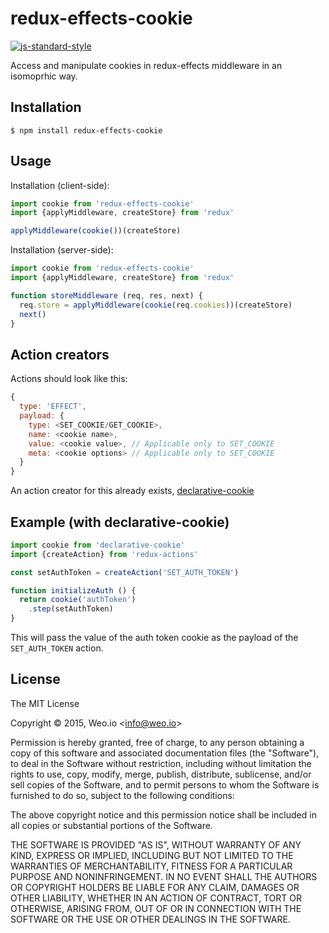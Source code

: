 
# redux-effects-cookie

[![js-standard-style](https://img.shields.io/badge/code%20style-standard-brightgreen.svg?style=flat)](https://github.com/feross/standard)

Access and manipulate cookies in redux-effects middleware in an isomoprhic way.

## Installation

    $ npm install redux-effects-cookie

## Usage

Installation (client-side):

```javascript
import cookie from 'redux-effects-cookie'
import {applyMiddleware, createStore} from 'redux'

applyMiddleware(cookie())(createStore)
```

Installation (server-side):

```javascript
import cookie from 'redux-effects-cookie'
import {applyMiddleware, createStore} from 'redux'

function storeMiddleware (req, res, next) {
  req.store = applyMiddleware(cookie(req.cookies))(createStore)
  next()
}
```

## Action creators

Actions should look like this:

```javascript
{
  type: 'EFFECT',
  payload: {
    type: <SET_COOKIE/GET_COOKIE>,
    name: <cookie name>,
    value: <cookie value>, // Applicable only to SET_COOKIE
    meta: <cookie options> // Applicable only to SET_COOKIE
  }
}
```

An action creator for this already exists, [declarative-cookie](https://github.com/redux-effects/declarative-cookie)

## Example (with declarative-cookie)

```javascript
import cookie from 'declarative-cookie'
import {createAction} from 'redux-actions'

const setAuthToken = createAction('SET_AUTH_TOKEN')

function initializeAuth () {
  return cookie('authToken')
    .step(setAuthToken)
}
```

This will pass the value of the auth token cookie as the payload of the `SET_AUTH_TOKEN` action.


## License

The MIT License

Copyright &copy; 2015, Weo.io &lt;info@weo.io&gt;

Permission is hereby granted, free of charge, to any person obtaining a copy of this software and associated documentation files (the "Software"), to deal in the Software without restriction, including without limitation the rights to use, copy, modify, merge, publish, distribute, sublicense, and/or sell copies of the Software, and to permit persons to whom the Software is furnished to do so, subject to the following conditions:

The above copyright notice and this permission notice shall be included in all copies or substantial portions of the Software.

THE SOFTWARE IS PROVIDED "AS IS", WITHOUT WARRANTY OF ANY KIND, EXPRESS OR IMPLIED, INCLUDING BUT NOT LIMITED TO THE WARRANTIES OF MERCHANTABILITY, FITNESS FOR A PARTICULAR PURPOSE AND NONINFRINGEMENT. IN NO EVENT SHALL THE AUTHORS OR COPYRIGHT HOLDERS BE LIABLE FOR ANY CLAIM, DAMAGES OR OTHER LIABILITY, WHETHER IN AN ACTION OF CONTRACT, TORT OR OTHERWISE, ARISING FROM, OUT OF OR IN CONNECTION WITH THE SOFTWARE OR THE USE OR OTHER DEALINGS IN THE SOFTWARE.
